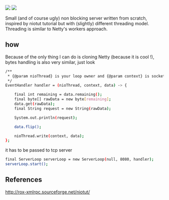 [![](https://img.shields.io/badge/unicorn-approved-ff69b4.svg)](https://www.youtube.com/watch?v=9auOCbH5Ns4)
![][license img]

Small (and of course ugly) non blocking server written from scratch, inspired by niotut tutorial but with
(slightly) different threading model. Threading is similar to Netty's workers approach.

## how
Because of the only thing I can do is cloning Netty (because it is cool !), bytes handling is also very similar, just look

```bash
/**
 * {@param nioThread} is your loop owner and {@param context} is socket.
 */
EventHandler handler = (nioThread, context, data) -> {

    final int remaining = data.remaining();
    final byte[] rawData = new byte[remaining];
    data.get(rawData);
    final String request = new String(rawData);

    System.out.println(request);

    data.flip();

    nioThread.write(context, data);
};
```

it has to be passed to tcp server

```bash
final ServerLoop serverLoop = new ServerLoop(null, 8080, handler);
serverLoop.start();
```

## References
http://rox-xmlrpc.sourceforge.net/niotut/

[license img]:https://img.shields.io/badge/License-Apache%202-blue.svg
